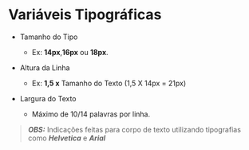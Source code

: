 # Variáveis Tipográficas

- Tamanho do Tipo
  - Ex: **14px**,**16px** ou **18px**.

- Altura da Linha
  - Ex: **1,5 x** Tamanho do Texto
  (1,5 X 14px = 21px)

- Largura do Texto
  - Máximo de 10/14 palavras por linha.

> ***OBS:*** Indicações feitas para corpo de texto utilizando tipografias como ***Helvetica*** e ***Arial***